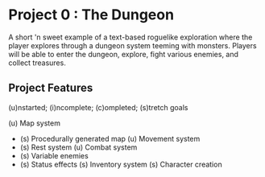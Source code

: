 # Project 0 : The Dungeon
A short 'n sweet example of a text-based roguelike exploration where the player explores through a dungeon system teeming with monsters. Players will be able to enter the dungeon, explore, fight various enemies, and collect treasures.
## Project Features
(u)nstarted; (i)ncomplete; (c)ompleted; (s)tretch goals

(u) Map system
 - (s) Procedurally generated map
(u) Movement system
 - (s) Rest system
(u) Combat system
 - (s) Variable enemies
 - (s) Status effects
(s) Inventory system
(s) Character creation